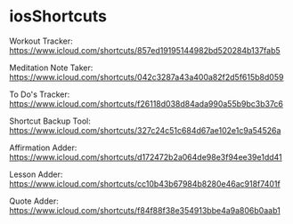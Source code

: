 # iosShortcuts

Workout Tracker: 
https://www.icloud.com/shortcuts/857ed19195144982bd520284b137fab5


Meditation Note Taker: 
https://www.icloud.com/shortcuts/042c3287a43a400a82f2d5f615b8d059


To Do's Tracker: 
https://www.icloud.com/shortcuts/f26118d038d84ada990a55b9bc3b37c6


Shortcut Backup Tool:
https://www.icloud.com/shortcuts/327c24c51c684d67ae102e1c9a54526a


Affirmation Adder: 
https://www.icloud.com/shortcuts/d172472b2a064de98e3f94ee39e1dd41


Lesson Adder: 
https://www.icloud.com/shortcuts/cc10b43b67984b8280e46ac918f7401f


Quote Adder:
https://www.icloud.com/shortcuts/f84f88f38e354913bbe4a9a806b0aab1
